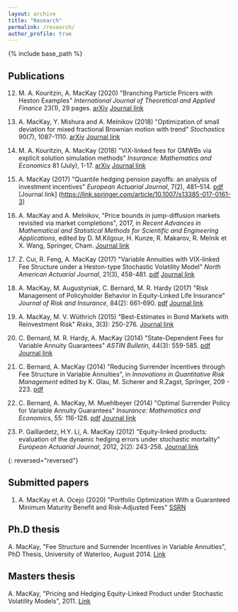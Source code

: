 ```yaml
---
layout: archive
title: "Research"
permalink: /research/
author_profile: true
---
```


{% include base_path %}

## Publications

12. M. A. Kouritzin, A. MacKay (2020) "Branching Particle Pricers with Heston Examples" *International Journal of Theoretical and Applied Finance* 23(1), 29 pages. [arXiv](https://arxiv.org/pdf/1907.00219.pdf) [Journal link](https://www.worldscientific.com/doi/abs/10.1142/S021902492050003X)

11. A. MacKay, Y. Mishura and A. Melnikov (2018) "Optimization of small deviation for mixed fractional Brownian motion with trend" *Stochastics* 90(7), 1087-1110. [arXiv](https://arxiv.org/abs/1806.04998) [Journal link](https://www.tandfonline.com/doi/full/10.1080/17442508.2018.1478835)

10. M. A. Kouritzin, A. MacKay  (2018) "VIX-linked fees for GMWBs via explicit solution simulation methods" *Insurance: Mathematics and Economics* 81 (July), 1-17. [arXiv](https://arxiv.org/abs/1708.06886) [Journal link](https://www.sciencedirect.com/science/article/pii/S0167668717303967)

9. A. MacKay (2017) "Quantile hedging pension payoffs: an analysis of investment incentives" *European Actuarial Journal*, 7(2), 481–514. [pdf](https://annemackay.github.io/files/paper9.pdf) [Journal link] (https://link.springer.com/article/10.1007/s13385-017-0161-3)

8. A. MacKay and A. Melnikov, "Price bounds in jump-diffusion markets revisited via market completions", 2017, in *Recent Advances in Mathematical and Statistical Methods for Scientific and Engineering Applications*, edited by D. M.Kilgour, H. Kunze, R. Makarov, R. Melnik et X. Wang, Springer, Cham. [Journal link](https://link.springer.com/chapter/10.1007/978-3-319-99719-3_50)

7. Z. Cui, R. Feng, A. MacKay (2017) "Variable Annuities with VIX-linked Fee Structure under a Heston-type Stochastic Volatility Model" *North American Actuarial Journal*, 21(3), 458-481. [pdf](https://annemackay.github.io/files/paper7.pdf) [Journal link](https://www.tandfonline.com/doi/abs/10.1080/10920277.2017.1307765)

6. A. MacKay, M. Augustyniak, C. Bernard, M. R. Hardy (2017) "Risk Management of Policyholder Behavior in Equity-Linked Life Insurance" *Journal of Risk and Insurance*, 84(2): 661-690. [pdf](https://annemackay.github.io/files/paper6.pdf) [Journal link](https://onlinelibrary.wiley.com/doi/full/10.1111/jori.12094)

5. A. MacKay, M. V. Wüthrich (2015) "Best-Estimates in Bond Markets with Reinvestment Risk" *Risks*, 3(3): 250-276. [Journal link](https://www.mdpi.com/2227-9091/3/3/250)

4. C. Bernard, M. R. Hardy, A. MacKay (2014) "State-Dependent Fees for Variable Annuity Guarantees" *ASTIN Bulletin*, 44(3): 559-585. [pdf](https://annemackay.github.io/files/paper4.pdf) [Journal link](https://www.cambridge.org/core/journals/astin-bulletin-journal-of-the-iaa/article/statedependent-fees-for-variable-annuity-guarantees/2A2D06F0A56B24B7E284379174257ECC)

3. C. Bernard, A. MacKay (2014) "Reducing Surrender Incentives through Fee Structure in Variable Annuities", in *Innovations in Quantitative Risk Management* edited by K. Glau, M. Scherer and R.Zagst, Springer, 209 - 223. [pdf](https://annemackay.github.io/files/paper3.pdf)

2. C. Bernard, A. MacKay, M. Muehlbeyer (2014) "Optimal Surrender Policy for Variable Annuity Guarantees" *Insurance: Mathematics and Economics*, 55: 116-128. [pdf](https://annemackay.github.io/files/paper2.pdf) [Journal link](https://www.sciencedirect.com/science/article/abs/pii/S0167668714000109)

1. P. Gaillardetz, H.Y. Li, A. MacKay (2012) "Equity-linked products: evaluation of the dynamic hedging errors under stochastic mortality" *European Actuarial Journal*,  2012, 2(2): 243-258. [Journal link](https://link.springer.com/article/10.1007/s13385-012-0057-1#page-1)

{: reversed="reversed"}


## Submitted papers

1. A. MacKay et A. Ocejo (2020) "Portfolio Optimization With a Guaranteed Minimum Maturity Benefit and Risk-Adjusted Fees" [SSRN](https://papers.ssrn.com/sol3/papers.cfm?abstract_id=3486858)


## Ph.D thesis

A. MacKay, "Fee Structure and Surrender Incentives in Variable Annuities", PhD Thesis, University of Waterloo, August 2014. [Link](https://uwspace.uwaterloo.ca/bitstream/handle/10012/8601/MacKay_Anne.pdf?sequence=5)


## Masters thesis

A. MacKay, "Pricing and Hedging Equity-Linked Product under Stochastic Volatility Models", 2011. [Link](https://spectrum.library.concordia.ca/15123/1/MacKay_MSc_F2011.pdf)
